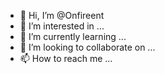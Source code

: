 - 👋 Hi, I’m @Onfireent
- 👀 I’m interested in ...
- 🌱 I’m currently learning ...
- 💞️ I’m looking to collaborate on ...
- 📫 How to reach me ...

<!---
Onfireent/Onfireent is a ✨ special ✨ repository because its `README.md` (this file) appears on your GitHub profile.
You can click the Preview link to take a look at your changes.
--->
